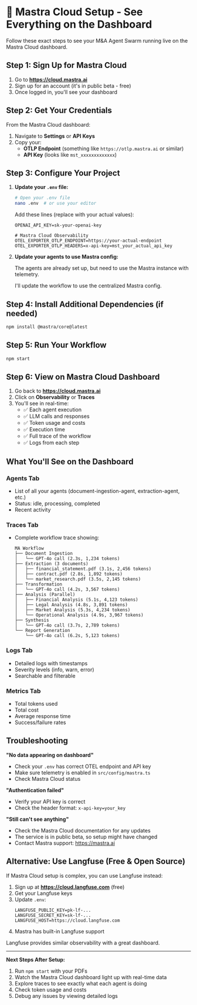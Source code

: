 # 🚀 Mastra Cloud Setup - See Everything on the Dashboard

Follow these exact steps to see your M&A Agent Swarm running live on the Mastra Cloud dashboard.

## Step 1: Sign Up for Mastra Cloud

1. Go to **https://cloud.mastra.ai**
2. Sign up for an account (it's in public beta - free)
3. Once logged in, you'll see your dashboard

## Step 2: Get Your Credentials

From the Mastra Cloud dashboard:

1. Navigate to **Settings** or **API Keys**
2. Copy your:
   - **OTLP Endpoint** (something like `https://otlp.mastra.ai` or similar)
   - **API Key** (looks like `mst_xxxxxxxxxxxxx`)

## Step 3: Configure Your Project

1. **Update your `.env` file:**

   ```bash
   # Open your .env file
   nano .env  # or use your editor
   ```

   Add these lines (replace with your actual values):
   ```
   OPENAI_API_KEY=sk-your-openai-key

   # Mastra Cloud Observability
   OTEL_EXPORTER_OTLP_ENDPOINT=https://your-actual-endpoint
   OTEL_EXPORTER_OTLP_HEADERS=x-api-key=mst_your_actual_api_key
   ```

2. **Update your agents to use Mastra config:**

   The agents are already set up, but need to use the Mastra instance with telemetry.

   I'll update the workflow to use the centralized Mastra config.

## Step 4: Install Additional Dependencies (if needed)

```bash
npm install @mastra/core@latest
```

## Step 5: Run Your Workflow

```bash
npm start
```

## Step 6: View on Mastra Cloud Dashboard

1. Go back to **https://cloud.mastra.ai**
2. Click on **Observability** or **Traces**
3. You'll see in real-time:
   - ✅ Each agent execution
   - ✅ LLM calls and responses
   - ✅ Token usage and costs
   - ✅ Execution time
   - ✅ Full trace of the workflow
   - ✅ Logs from each step

## What You'll See on the Dashboard

### Agents Tab
- List of all your agents (document-ingestion-agent, extraction-agent, etc.)
- Status: idle, processing, completed
- Recent activity

### Traces Tab
- Complete workflow trace showing:
  ```
  MA Workflow
  ├── Document Ingestion
  │   └── GPT-4o call (2.3s, 1,234 tokens)
  ├── Extraction (3 documents)
  │   ├── financial_statement.pdf (3.1s, 2,456 tokens)
  │   ├── contract.pdf (2.8s, 1,892 tokens)
  │   └── market_research.pdf (3.5s, 2,145 tokens)
  ├── Transformation
  │   └── GPT-4o call (4.2s, 3,567 tokens)
  ├── Analysis (Parallel)
  │   ├── Financial Analysis (5.1s, 4,123 tokens)
  │   ├── Legal Analysis (4.8s, 3,891 tokens)
  │   ├── Market Analysis (5.3s, 4,234 tokens)
  │   └── Operational Analysis (4.9s, 3,967 tokens)
  ├── Synthesis
  │   └── GPT-4o call (3.7s, 2,789 tokens)
  └── Report Generation
      └── GPT-4o call (6.2s, 5,123 tokens)
  ```

### Logs Tab
- Detailed logs with timestamps
- Severity levels (info, warn, error)
- Searchable and filterable

### Metrics Tab
- Total tokens used
- Total cost
- Average response time
- Success/failure rates

## Troubleshooting

**"No data appearing on dashboard"**
- Check your `.env` has correct OTEL endpoint and API key
- Make sure telemetry is enabled in `src/config/mastra.ts`
- Check Mastra Cloud status

**"Authentication failed"**
- Verify your API key is correct
- Check the header format: `x-api-key=your_key`

**"Still can't see anything"**
- Check the Mastra Cloud documentation for any updates
- The service is in public beta, so setup might have changed
- Contact Mastra support: https://mastra.ai

## Alternative: Use Langfuse (Free & Open Source)

If Mastra Cloud setup is complex, you can use Langfuse instead:

1. Sign up at **https://cloud.langfuse.com** (free)
2. Get your Langfuse keys
3. Update `.env`:
   ```
   LANGFUSE_PUBLIC_KEY=pk-lf-...
   LANGFUSE_SECRET_KEY=sk-lf-...
   LANGFUSE_HOST=https://cloud.langfuse.com
   ```
4. Mastra has built-in Langfuse support

Langfuse provides similar observability with a great dashboard.

---

**Next Steps After Setup:**
1. Run `npm start` with your PDFs
2. Watch the Mastra Cloud dashboard light up with real-time data
3. Explore traces to see exactly what each agent is doing
4. Check token usage and costs
5. Debug any issues by viewing detailed logs
